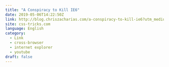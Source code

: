 ```yaml
---
title: "A Conspiracy to Kill IE6"
date: 2019-05-06T14:22:50Z
link: http://blog.chriszacharias.com/a-conspiracy-to-kill-ie6?utm_medium=RSS&utm_source=news.12bit.vn
site: css-tricks.com
language: English
category:
  - Link
  - cross-browser
  - internet explorer
  - youtube
draft: false
---
```

